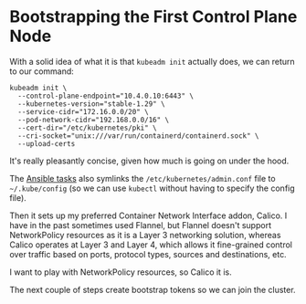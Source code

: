 # Bootstrapping the First Control Plane Node

With a solid idea of what it is that `kubeadm init` actually does, we can return to our command:

```
kubeadm init \
  --control-plane-endpoint="10.4.0.10:6443" \
  --kubernetes-version="stable-1.29" \
  --service-cidr="172.16.0.0/20" \
  --pod-network-cidr="192.168.0.0/16" \
  --cert-dir="/etc/kubernetes/pki" \
  --cri-socket="unix:///var/run/containerd/containerd.sock" \
  --upload-certs
```

It's really pleasantly concise, given how much is going on under the hood.

The [Ansible tasks](https://github.com/goldentooth/cluster/blob/main/roles/goldentooth.bootstrap_k8s/tasks/main.yaml) also symlinks the `/etc/kubernetes/admin.conf` file to `~/.kube/config` (so we can use `kubectl` without having to specify the config file).

Then it sets up my preferred Container Network Interface addon, Calico. I have in the past sometimes used Flannel, but Flannel doesn't support NetworkPolicy resources as it is a Layer 3 networking solution, whereas Calico operates at Layer 3 and Layer 4, which allows it fine-grained control over traffic based on ports, protocol types, sources and destinations, etc.

I want to play with NetworkPolicy resources, so Calico it is.

The next couple of steps create bootstrap tokens so we can join the cluster.
